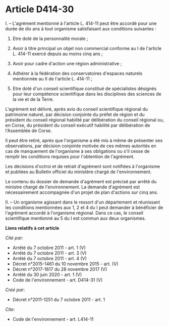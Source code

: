 # Article D414-30

I. – L'agrément mentionné à l'article L. 414-11 peut être accordé pour une durée de dix ans à tout organisme satisfaisant aux
conditions suivantes :

1. Etre doté de la personnalité morale ;

2. Avoir à titre principal un objet non commercial conforme au I de l'article L. 414-11 exercé depuis au moins cinq ans ;

3. Avoir pour cadre d'action une région administrative ;

4. Adhérer à la fédération des conservatoires d'espaces naturels mentionnée au II de l'article L. 414-11 ;

5. Etre doté d'un conseil scientifique constitué de spécialistes désignés pour leur compétence scientifique dans les
disciplines des sciences de la vie et de la Terre.

L'agrément est délivré, après avis du conseil scientifique régional du patrimoine naturel, par décision conjointe du préfet
de région et du président du conseil régional habilité par délibération du conseil régional ou, en Corse, du président du
conseil exécutif habilité par délibération de l'Assemblée de Corse.

Il peut être retiré, après que l'organisme a été mis à même de présenter ses observations, par décision conjointe motivée de
ces mêmes autorités en cas de manquement de l'organisme à ses obligations ou s'il cesse de remplir les conditions requises
pour l'obtention de l'agrément.

Les décisions d'octroi et de retrait d'agrément sont notifiées à l'organisme et publiées au Bulletin officiel du ministère
chargé de l'environnement.

Le contenu du dossier de demande d'agrément est précisé par arrêté du ministre chargé de l'environnement. La demande
d'agrément est nécessairement accompagnée d'un projet de plan d'actions sur cinq ans.

II. – Un organisme agissant dans le ressort d'un département et réunissant les conditions mentionnées aux 1, 2 et 4 du I peut
demander à bénéficier de l'agrément accordé à l'organisme régional. Dans ce cas, le conseil scientifique mentionné au 5 du I
est commun aux deux organismes.

**Liens relatifs à cet article**

_Cité par_:

  - Arrêté du 7 octobre 2011 - art. 1 (V)
  - Arrêté du 7 octobre 2011 - art. 3 (V)
  - Arrêté du 7 octobre 2011 - art. 4 (V)
  - Décret n°2015-1461 du 10 novembre 2015 - art. (V)
  - Décret n°2017-1617 du 28 novembre 2017 (V)
  - Arrêté du 30 juin 2020 - art. 1 (V)
  - Code de l'environnement - art. D414-31 (V)

_Créé par_:

  - Décret n°2011-1251 du 7 octobre 2011 - art. 1

_Cite_:

  - Code de l'environnement - art. L414-11
